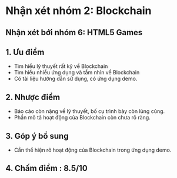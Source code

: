 # Nhận xét nhóm 2: Blockchain  
## Nhận xét bới nhóm 6: HTML5 Games  

## 1. Ưu điểm  

- Tìm hiểu lý thuyết rất kỹ về Blockchain  
- Tìm hiểu nhiều ứng dụng và tầm nhìn về Blockchain  
- Có tài liệu hướng dẫn sử dụng, có ứng dụng demo.  

## 2. Nhược điểm  

- Báo cáo còn nặng về lý thuyết, bố cụ trình bày còn lủng củng.  
- Phần mô tả hoạt động của Blockchain còn chưa rõ ràng.  

## 3. Góp ý bổ sung  

- Cần thể hiện rõ hoạt động của Blockchain trong ứng dụng demo.  

## 4. Chấm điểm : 8.5/10
